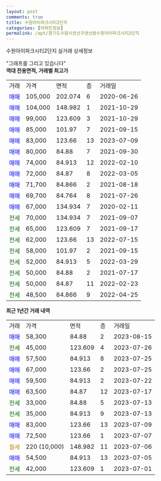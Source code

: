 ```yaml
---
layout: post
comments: true
title: 수원아이파크시티2단지
categories: [아파트정보]
permalink: /apt/경기도수원시권선구권선동수원아이파크시티2단지
---
```


수원아이파크시티2단지 실거래 상세정보

<script type="text/javascript">
  google.charts.load('current', {'packages':['line', 'corechart']});
  google.charts.setOnLoadCallback(drawChart);

  function drawChart() {
    var data = new google.visualization.DataTable();
    data.addColumn('date', '거래일');
    data.addColumn('number', "매매");
    data.addColumn('number', "전세");
    data.addColumn('number', "전매");

    data.addRows([[new Date(Date.parse("2023-08-15")), 58300, null, null], [new Date(Date.parse("2023-07-26")), null, 45000, null], [new Date(Date.parse("2023-07-25")), 57500, null, null], [new Date(Date.parse("2023-07-25")), 67000, null, null], [new Date(Date.parse("2023-07-22")), 59500, null, null], [new Date(Date.parse("2023-07-17")), 63500, null, null], [new Date(Date.parse("2023-07-13")), null, 33000, null], [new Date(Date.parse("2023-07-13")), null, 35000, null], [new Date(Date.parse("2023-07-09")), 83000, null, null], [new Date(Date.parse("2023-07-07")), 72500, null, null], [new Date(Date.parse("2023-07-06")), null, null, null], [new Date(Date.parse("2023-07-05")), 54500, null, null], [new Date(Date.parse("2023-07-01")), null, 42000, null]]);

    var options = {
      hAxis: {
        format: 'yyyy/MM/dd'
      },    
      lineWidth: 0,
      pointsVisible: true,    
      title: '최근 1년간 유형별 실거래가 분포',
      legend: { position: 'bottom' }
    };

    var formatter = new google.visualization.NumberFormat({pattern:'###,###'} );
    formatter.format(data, 1);
    formatter.format(data, 2);
    
    setTimeout(function() {
        var chart = new google.visualization.LineChart(document.getElementById('columnchart_material'));
        chart.draw(data, (options));
        document.getElementById('loading').style.display = 'none';
    }, 200);
  }
</script>


<div id="loading" style="z-index:20; display: block; margin-left: 0px">"그래프를 그리고 있습니다"</div>
<div id="columnchart_material" style="width: 95%; margin-left: 0px; display: block"></div>
<!-- contents start -->
<b>역대 전용면적, 거래별 최고가</b>
<table class="sortable">
    <tr>
      <td>거래</td>
      <td>가격</td>
      <td>면적</td>
      <td>층</td>
      <td>거래일</td>
    </tr>
        <tr>
          <td><a style="color: blue">매매</a></td>
          <td>105,000</td>
          <td>202.074</td>
          <td>6</td>
          <td>2020-06-26</td>
        </tr>            <tr>
          <td><a style="color: blue">매매</a></td>
          <td>104,000</td>
          <td>148.982</td>
          <td>1</td>
          <td>2021-10-29</td>
        </tr>            <tr>
          <td><a style="color: blue">매매</a></td>
          <td>99,000</td>
          <td>123.609</td>
          <td>3</td>
          <td>2021-10-29</td>
        </tr>            <tr>
          <td><a style="color: blue">매매</a></td>
          <td>85,000</td>
          <td>101.97</td>
          <td>7</td>
          <td>2021-09-15</td>
        </tr>            <tr>
          <td><a style="color: blue">매매</a></td>
          <td>83,000</td>
          <td>123.66</td>
          <td>13</td>
          <td>2023-07-09</td>
        </tr>            <tr>
          <td><a style="color: blue">매매</a></td>
          <td>80,000</td>
          <td>84.88</td>
          <td>7</td>
          <td>2021-09-30</td>
        </tr>            <tr>
          <td><a style="color: blue">매매</a></td>
          <td>74,000</td>
          <td>84.913</td>
          <td>12</td>
          <td>2022-02-10</td>
        </tr>            <tr>
          <td><a style="color: blue">매매</a></td>
          <td>72,000</td>
          <td>84.87</td>
          <td>8</td>
          <td>2022-03-05</td>
        </tr>            <tr>
          <td><a style="color: blue">매매</a></td>
          <td>71,700</td>
          <td>84.866</td>
          <td>2</td>
          <td>2021-08-18</td>
        </tr>            <tr>
          <td><a style="color: blue">매매</a></td>
          <td>69,700</td>
          <td>84.764</td>
          <td>8</td>
          <td>2021-07-26</td>
        </tr>            <tr>
          <td><a style="color: blue">매매</a></td>
          <td>67,000</td>
          <td>134.934</td>
          <td>7</td>
          <td>2020-02-11</td>
        </tr>        
        <tr>
              <td><a style="color: darkgreen">전세</a></td>
              <td>70,000</td>
              <td>134.934</td>
              <td>7</td>
              <td>2021-09-07</td>
            </tr>            <tr>
              <td><a style="color: darkgreen">전세</a></td>
              <td>65,000</td>
              <td>123.609</td>
              <td>7</td>
              <td>2021-09-17</td>
            </tr>            <tr>
              <td><a style="color: darkgreen">전세</a></td>
              <td>62,000</td>
              <td>123.66</td>
              <td>13</td>
              <td>2022-07-15</td>
            </tr>            <tr>
              <td><a style="color: darkgreen">전세</a></td>
              <td>58,000</td>
              <td>101.97</td>
              <td>2</td>
              <td>2021-09-15</td>
            </tr>            <tr>
              <td><a style="color: darkgreen">전세</a></td>
              <td>52,000</td>
              <td>84.913</td>
              <td>5</td>
              <td>2022-03-29</td>
            </tr>            <tr>
              <td><a style="color: darkgreen">전세</a></td>
              <td>50,000</td>
              <td>84.88</td>
              <td>2</td>
              <td>2021-07-17</td>
            </tr>            <tr>
              <td><a style="color: darkgreen">전세</a></td>
              <td>50,000</td>
              <td>84.87</td>
              <td>11</td>
              <td>2022-02-23</td>
            </tr>            <tr>
              <td><a style="color: darkgreen">전세</a></td>
              <td>48,500</td>
              <td>84.866</td>
              <td>9</td>
              <td>2022-04-25</td>
            </tr>        
    
</table>

<b>최근 1년간 거래 내역</b>

<table class="sortable">
    <tr>
      <td>거래</td>
      <td>가격</td>
      <td>면적</td>
      <td>층</td>
      <td>거래일</td>
    </tr>
    <tr>
      <td><a style="color: blue">매매</a></td>
      <td>58,300</td>
      <td>84.88</td>
      <td>2</td>
      <td>2023-08-15</td>
    </tr>          <tr>
      <td><a style="color: darkgreen">전세</a></td>
      <td>45,000</td>
      <td>123.609</td>
      <td>4</td>
      <td>2023-07-26</td>
    </tr>          <tr>
      <td><a style="color: blue">매매</a></td>
      <td>57,500</td>
      <td>84.913</td>
      <td>8</td>
      <td>2023-07-25</td>
    </tr>          <tr>
      <td><a style="color: blue">매매</a></td>
      <td>67,000</td>
      <td>123.66</td>
      <td>2</td>
      <td>2023-07-25</td>
    </tr>          <tr>
      <td><a style="color: blue">매매</a></td>
      <td>59,500</td>
      <td>84.913</td>
      <td>2</td>
      <td>2023-07-22</td>
    </tr>          <tr>
      <td><a style="color: blue">매매</a></td>
      <td>63,500</td>
      <td>84.87</td>
      <td>12</td>
      <td>2023-07-17</td>
    </tr>          <tr>
      <td><a style="color: darkgreen">전세</a></td>
      <td>33,000</td>
      <td>84.88</td>
      <td>5</td>
      <td>2023-07-13</td>
    </tr>          <tr>
      <td><a style="color: darkgreen">전세</a></td>
      <td>35,000</td>
      <td>84.913</td>
      <td>9</td>
      <td>2023-07-13</td>
    </tr>          <tr>
      <td><a style="color: blue">매매</a></td>
      <td>83,000</td>
      <td>123.66</td>
      <td>13</td>
      <td>2023-07-09</td>
    </tr>          <tr>
      <td><a style="color: blue">매매</a></td>
      <td>72,500</td>
      <td>123.66</td>
      <td>1</td>
      <td>2023-07-07</td>
    </tr>          <tr>
      <td><a style="color: darkgoldenrod">월세</a></td>
      <td>220 (10,000)</td>
      <td>148.982</td>
      <td>11</td>
      <td>2023-07-06</td>
    </tr>          <tr>
      <td><a style="color: blue">매매</a></td>
      <td>54,500</td>
      <td>84.913</td>
      <td>13</td>
      <td>2023-07-05</td>
    </tr>          <tr>
      <td><a style="color: darkgreen">전세</a></td>
      <td>42,000</td>
      <td>123.609</td>
      <td>1</td>
      <td>2023-07-01</td>
    </tr>      </table>
<!-- contents end -->    

